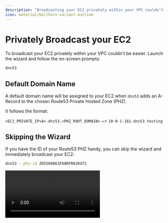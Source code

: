 ```yaml
---
description: "Broadcasting your EC2 privately within your VPC couldn't be easier"
icon: material/bullhorn-variant-outline
---
```


# Privately Broadcast your EC2

To broadcast your EC2 privately within your VPC couldn't be easier. Launch the wizard and follow the on-screen prompts:

```sh
dns53
```

## Default Domain Name

A default domain name will be assigned to your EC2 when `dns53` adds an A-Record to the chosen Route53 Private Hosted Zone (PHZ).

It follows the format:

`<EC2_PRIVATE_IPv4>.dns53.<PHZ_ROOT_DOMAIN>` ~> `10-0-1-182.dns53.testing`

## Skipping the Wizard

If you have the ID of your Route53 PHZ handy, you can skip the wizard and immediately broadcast your EC2:

```sh
dns53 --phz-id Z05504861FO8RFR02KU72
```

<div>
    <video controls>
        <source src="../../static/dns53-phzid.webm" type="video/webm">
        <source src="../../static/dns53-phzid.mp4" type="video/mp4">
    </video>
</div>
